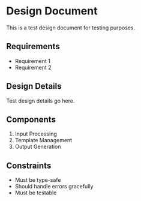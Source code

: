# Design Document

This is a test design document for testing purposes.

## Requirements

- Requirement 1
- Requirement 2

## Design Details

Test design details go here.

## Components

1. Input Processing
2. Template Management
3. Output Generation

## Constraints

- Must be type-safe
- Should handle errors gracefully
- Must be testable
